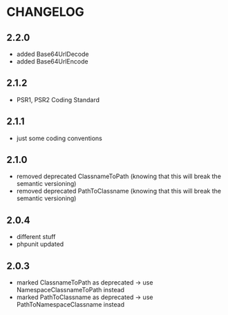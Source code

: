 # CHANGELOG

## 2.2.0

- added Base64UrlDecode
- added Base64UrlEncode

## 2.1.2

- PSR1, PSR2 Coding Standard

## 2.1.1

- just some coding conventions

## 2.1.0

- removed deprecated ClassnameToPath (knowing that this will break the semantic versioning)
- removed deprecated PathToClassname (knowing that this will break the semantic versioning)

## 2.0.4

- different stuff
- phpunit updated

## 2.0.3

- marked ClassnameToPath as deprecated -> use NamespaceClassnameToPath instead
- marked PathToClassname as deprecated -> use PathToNamespaceClassname instead